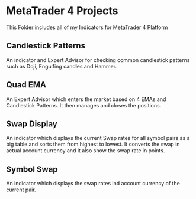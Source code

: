 # MetaTrader 4 Projects
This Folder includes all of my Indicators for MetaTrader 4 Platform

## Candlestick Patterns
An indicator and Expert Advisor for checking common candlestick patterns such as Doji, Engulfing candles and Hammer.

## Quad EMA
An Expert Advisor which enters the market based on 4 EMAs and Candlestick Patterns. It then manages and closes the positions.

## Swap Display
An indicator which displays the current Swap rates for all symbol pairs as a big table and sorts them from highest to lowest. It converts the swap in actual account currency and it also show the swap rate in points.

## Symbol Swap
An indicator which displays the swap rates ind account currency of the current pair.